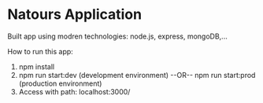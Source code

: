# Natours Application

Built app using modren technologies: node.js, express, mongoDB,...

How to run this app:

1. npm install
2. npm run start:dev (development environment) --OR-- npm run start:prod (production environment)
3. Access with path: localhost:3000/
